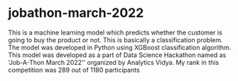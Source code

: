 # jobathon-march-2022
This is a machine learning model which predicts whether the customer is going to buy the product or not. This is basically a classification problem. The model was developed in Python using XGBoost classification algorithm. This model was developed as a part of Data Science Hackathon named as 'Job-A-Thon March 2022'' organized by Analytics Vidya. My rank in this competition was 289 out of 1180 participants


